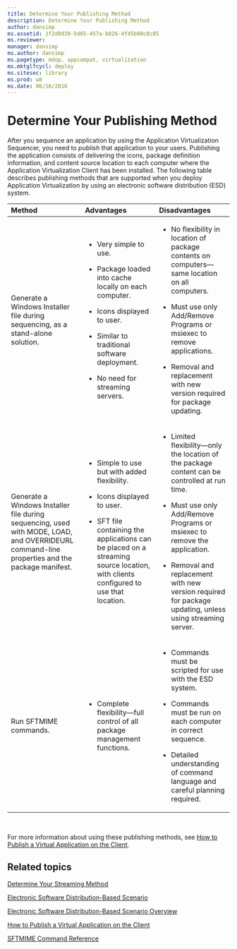 ```yaml
---
title: Determine Your Publishing Method
description: Determine Your Publishing Method
author: dansimp
ms.assetid: 1f2d0d39-5d65-457a-b826-4f45b00c8c85
ms.reviewer: 
manager: dansimp
ms.author: dansimp
ms.pagetype: mdop, appcompat, virtualization
ms.mktglfcycl: deploy
ms.sitesec: library
ms.prod: w8
ms.date: 06/16/2016
---
```



# Determine Your Publishing Method


After you sequence an application by using the Application Virtualization Sequencer, you need to *publish* that application to your users. Publishing the application consists of delivering the icons, package definition information, and content source location to each computer where the Application Virtualization Client has been installed. The following table describes publishing methods that are supported when you deploy Application Virtualization by using an electronic software distribution (ESD) system.

<table>
<colgroup>
<col width="33%" />
<col width="33%" />
<col width="33%" />
</colgroup>
<thead>
<tr class="header">
<th align="left">Method</th>
<th align="left">Advantages</th>
<th align="left">Disadvantages</th>
</tr>
</thead>
<tbody>
<tr class="odd">
<td align="left"><p>Generate a Windows Installer file during sequencing, as a stand-alone solution.</p></td>
<td align="left"><ul>
<li><p>Very simple to use.</p></li>
<li><p>Package loaded into cache locally on each computer.</p></li>
<li><p>Icons displayed to user.</p></li>
<li><p>Similar to traditional software deployment.</p></li>
<li><p>No need for streaming servers.</p></li>
</ul></td>
<td align="left"><ul>
<li><p>No flexibility in location of package contents on computers—same location on all computers.</p></li>
<li><p>Must use only Add/Remove Programs or msiexec to remove applications.</p></li>
<li><p>Removal and replacement with new version required for package updating.</p></li>
</ul></td>
</tr>
<tr class="even">
<td align="left"><p>Generate a Windows Installer file during sequencing, used with MODE, LOAD, and OVERRIDEURL command-line properties and the package manifest.</p></td>
<td align="left"><ul>
<li><p>Simple to use but with added flexibility.</p></li>
<li><p>Icons displayed to user.</p></li>
<li><p>SFT file containing the applications can be placed on a streaming source location, with clients configured to use that location.</p></li>
</ul></td>
<td align="left"><ul>
<li><p>Limited flexibility—only the location of the package content can be controlled at run time.</p></li>
<li><p>Must use only Add/Remove Programs or msiexec to remove the application.</p></li>
<li><p>Removal and replacement with new version required for package updating, unless using streaming server.</p></li>
</ul></td>
</tr>
<tr class="odd">
<td align="left"><p>Run SFTMIME commands.</p></td>
<td align="left"><ul>
<li><p>Complete flexibility—full control of all package management functions.</p></li>
</ul></td>
<td align="left"><ul>
<li><p>Commands must be scripted for use with the ESD system.</p></li>
<li><p>Commands must be run on each computer in correct sequence.</p></li>
<li><p>Detailed understanding of command language and careful planning required.</p></li>
</ul></td>
</tr>
</tbody>
</table>

 

For more information about using these publishing methods, see [How to Publish a Virtual Application on the Client](how-to-publish-a-virtual-application-on-the-client.md).

## Related topics


[Determine Your Streaming Method](determine-your-streaming-method.md)

[Electronic Software Distribution-Based Scenario](electronic-software-distribution-based-scenario.md)

[Electronic Software Distribution-Based Scenario Overview](electronic-software-distribution-based-scenario-overview.md)

[How to Publish a Virtual Application on the Client](how-to-publish-a-virtual-application-on-the-client.md)

[SFTMIME Command Reference](sftmime--command-reference.md)

 

 





